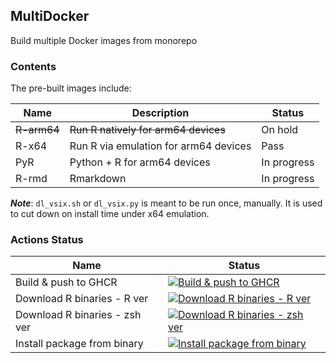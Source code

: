 ## MultiDocker

Build multiple Docker images from monorepo

### Contents

The pre-built images include:

|Name|Description|Status|
|---|---|---|
|~~R-arm64~~|~~Run R natively for arm64 devices~~|On hold|
|R-x64|Run R via emulation for arm64 devices|Pass|
|PyR|Python + R for arm64 devices|In progress|
|R-rmd|Rmarkdown|In progress|

***Note***: `dl_vsix.sh` or `dl_vsix.py` is meant to be run once, manually. It is used to cut down on install time under x64 emulation.

### Actions Status

|Name|Status|
|---|---|
|Build & push to GHCR|[![Build & push to GHCR](https://github.com/kenf1/MultiDocker/actions/workflows/build.yml/badge.svg)](https://github.com/kenf1/MultiDocker/actions/workflows/build.yml)|
|Download R binaries - R ver|[![Download R binaries - R ver](https://github.com/kenf1/MultiDocker/actions/workflows/r-ver_dl.yml/badge.svg)](https://github.com/kenf1/MultiDocker/actions/workflows/r-ver_dl.yml)|
|Download R binaries - zsh ver|[![Download R binaries - zsh ver](https://github.com/kenf1/MultiDocker/actions/workflows/sh-ver_dl.yml/badge.svg)](https://github.com/kenf1/MultiDocker/actions/workflows/sh-ver_dl.yml)|
|Install package from binary|[![Install package from binary](https://github.com/kenf1/MultiDocker/actions/workflows/installR.yml/badge.svg)](https://github.com/kenf1/MultiDocker/actions/workflows/installR.yml)|
